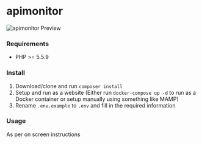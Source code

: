 # apimonitor

![apimonitor Preview](https://goo.gl/5OJcwC)

### Requirements

* PHP >= 5.5.9

### Install

1. Download/clone and run `composer install`
2. Setup and run as a website (Either run `docker-compose up -d` to run as a Docker container or setup manually using something like MAMP)
4. Rename `.env.example` to `.env` and fill in the required information

### Usage

As per on screen instructions
